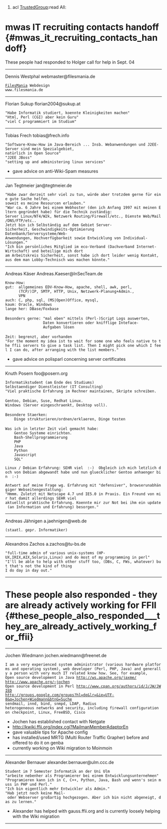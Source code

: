 1.  acl [TrustedGroup](TrustedGroup "wikilink"):read All:

# mwas IT recruiting contacts handoff {#mwas_it_recruiting_contacts_handoff}

These people had responded to Holger call for help in Sept. 04

------------------------------------------------------------------------

Dennis Westphal webmaster\@filesmania.de

[`FilesMania`](FilesMania "wikilink")` Webdesign`\
`www.filesmania.de`

------------------------------------------------------------------------

Florian Sukup florian2004\@sukup.at

`"Habe Informatik studiert, koennte Kleinigkeiten machen"`\
`"Html, Perl (CGI) aber kein Guru"`\
`"viel C programmiert im Studium"`

------------------------------------------------------------------------

Tobias Frech tobias\@frech.info

`"Software-Know-How im Java-Bereich ... Insb. Webanwendungen und J2EE-Server sind mein Spezialgebiet, `\
`natürlich in Open Source"`\
`"J2EE JBoss"`\
`"setting up and administering linux services"`

-   gave advice on anti-Wiki-Spam measures

------------------------------------------------------------------------

Jan Tegtmeier jan\@tegtmeier.de

`"Habe zwar derzeit sehr viel zu tun, würde aber trotzdem gerne für eine gute Sache helfen, `\
`soweit es meine Resourcen erlauben."`\
`"War ca. 6 Jahre bei einem Webhoster (den ich Anfang 1997 mit meinen Eltern gegründet habe) für die Technik zuständig: `\
`Server Linux/NT4/W2k, Netzwerk Routing/Firewall/etc., Dienste Web/Mail/DNS/FTP/etc.. `\
`Jetzt bin ich Selbständig auf dem Gebiet Server-Sicherheit, Geschwindigkeits-Optimierung `\
`Datenbank/Serversysteme/Web-Anwendungen, Hochverfügbarkeit sowie Entwicklung von Individual-Lösungen."`\
`"Ich bin persönliches Mitglied im eco-Verband (Dachverband Internet-Wirtschaft) und beteilige mich dort `\
`am Arbeitskreis Sicherheit, sonst habe ich dort leider wenig Kontakt, aus dem man Lobby-Technisch was machen könnte."`

------------------------------------------------------------------------

Andreas Käser Andreas.Kaeser\@InSecTeam.de

`Know-How:`\
`gut:  allgemeines EDV-Know-How, apache, shell, awk, perl,`\
`      (TCP/)IP, SMTP, HTTP, Unix, Netzwerk-Planung+Admin.,`\
`      VPN`\
`auch: C, php, sql, (MS|Open)Office, mysql,`\
`kaum: Oracle, Windows`\
`lange her: DBase/Foxbase`\
\
`Besonders gerne: "mal eben" mittels (Perl-)Script Logs auswerten,`\
`                 Daten konvertieren oder knifflige Inteface-`\
`                 Aufgaben lösen`\
\
`Zeit: begrenzt, aber vorhanden`\
`"For the moment my idea ist to wait for some one who feels native to the ffii servers to give a task list. Then I might pick one which I feel I can do, after arranging with the list members."`

-   gave advice on polisparl concerning server certificates

------------------------------------------------------------------------

Knuth Posern foo\@posern.org

`Informatikstudent (am Ende des Studiums)`\
`Selbstaendiger Dienstleister (IT Consulting)`\
`"Viel praktische Erfahrung im Rechner maintainen, Skripte schreiben.`\
\
`Gentoo, Debian, Suse, Redhat Linux.`\
`Windows (Server eingeschraenkt, Desktop voll).`\
\
`Besondere Staerken:`\
`    Dinge strukturieren/ordnen/erklaeren, Dinge testen`\
\
`Was ich in letzter Zeit viel gemacht habe:`\
`    Gentoo Systeme einrichten.`\
`    Bash-Shellprogrammierung`\
`    PHP`\
`    Java`\
`    Python`\
`    Javascript`\
`    SQL"`

`Linux / Debian Erfahrung: SEHR viel  :-)  Obgleich ich mich letzlich doch von Debian abgewandt habe und nun gluecklicher Gentoo anhaenger bin  :-) `

`Antwort auf meine Frage wg. Erfahrung mit "defensiver", browserunabhängiger Webseitengestaltung:`\
`"Hmmm. Zuletzt mit Netscape 4.7 und IE5.0 in Praxis. Ein Freund von mir hat damit allerdings SEHR viel `\
`aktuellst praktische Erfahrung. Koennte mir zur Not bei ihm ein update (an Information und Erfahrung) besorgen."`

------------------------------------------------------------------------

Andreas Jähnigen a.jaehnigen\@web.de

`(staatl. gepr. Informatiker)`

------------------------------------------------------------------------

Alexandros Zachos a.zachos\@tu-bs.de

`"full-time admin of various unix-systems (HP-UX,IRIX,AIX,Solaris,Linux) and do most of my programming in perl"`\
`"I'll be able to help with other stuff too, (DBs, C, FWs, whatever) but that's not the kind of thing `\
`I do day in day out."`

------------------------------------------------------------------------

# 

# These people also responded - they are already actively working for FFII {#these_people_also_responded___they_are_already_actively_working_for_ffii}

------------------------------------------------------------------------

Jochen Wiedmann jochen.wiedmann\@freenet.de

`I am a very experienced system administrator (various hardware platforms and operating system), web developer (Perl, PHP, Java) and generally a person with very much IT related know how. See, for example,`\
`Open source development in Java `[`http://ws.apache.org/jaxme/`](http://ws.apache.org/jaxme/)\
[`http://www.apache.org/~jochen`](http://www.apache.org/~jochen)\
`Open source development in Perl `[`http://www.cpan.org/authors/id/J/JW/JWIED`](http://www.cpan.org/authors/id/J/JW/JWIED)\
[`http://groups.google.com/groups?hl=de&lr=&ie=UTF-8&q=Jochen+Wiedmann&btnG=Suche`](http://groups.google.com/groups?hl=de&lr=&ie=UTF-8&q=Jochen+Wiedmann&btnG=Suche)\
`sendmail, innd, bind, snmpd, LDAP, Radius`\
`heterogeneous networks and security, including firewall configuration on checkpoint, Linux, FreeBSD, Cisco`

-   Jochen has established contact with Netgate
-   <http://kwiki.ffii.org/index.cgi?MailmanMemberAdaptorEn>
-   gave valuable tips for Apache config
-   has installed/used MRTG (Multi Router Traffic Grapher) before and
    offered to do it on genba
-   currently working on Wiki migration to Moinmoin

------------------------------------------------------------------------

Alexander Bernauer alexander.bernauer\@ulm.ccc.de

`Student im 7 Semester Informatik an der Uni Ulm`\
`"arbeite nebenher als Programierer bei einem Entwicklungsunternehmen"`\
`"Programieren kann ich in C, C++, Python, Java, Bash und wenn's sein muss in PHP und Perl."`\
`"Ich bin eigentlich mehr Entwickler als Admin."`\
`"Hab jetzt noch keine Mail- oder Webserver großartig hochgezogen. Aber ich bin nicht abgeneigt, das zu lernen."`

-   Alexander has helped with gauss.ffii.org and is currently loosely
    helping with the Wiki migration

------------------------------------------------------------------------
